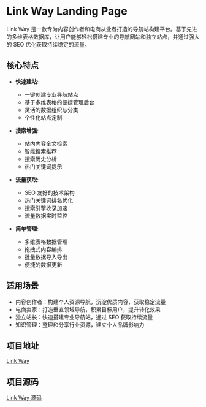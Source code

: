 # Link Way Landing Page

Link Way 是一款专为内容创作者和电商从业者打造的导航站构建平台。基于先进的多维表格数据库，让用户能够轻松搭建专业的导航网站和独立站点，并通过强大的 SEO 优化获取持续稳定的流量。

## 核心特点

- **快速建站**:

  - 一键创建专业导航站点
  - 基于多维表格的便捷管理后台
  - 灵活的数据组织与分类
  - 个性化站点定制

- **搜索增强**:

  - 站内内容全文检索
  - 智能搜索推荐
  - 搜索历史分析
  - 热门关键词提示

- **流量获取**:

  - SEO 友好的技术架构
  - 热门关键词排名优化
  - 搜索引擎收录加速
  - 流量数据实时监控

- **简单管理**:
  - 多维表格数据管理
  - 拖拽式内容编排
  - 批量数据导入导出
  - 便捷的数据更新

## 适用场景

- 内容创作者：构建个人资源导航，沉淀优质内容，获取稳定流量
- 电商卖家：打造垂直领域导航，积累目标用户，提升转化效果
- 独立站长：快速搭建专业导航站，通过 SEO 获取持续流量
- 知识管理：整理和分享行业资源，建立个人品牌影响力

## 项目地址

[Link Way](https://linkway.alin.run)

## 项目源码

[Link Way 源码](https://github.com/wangrunlin/linkway)
